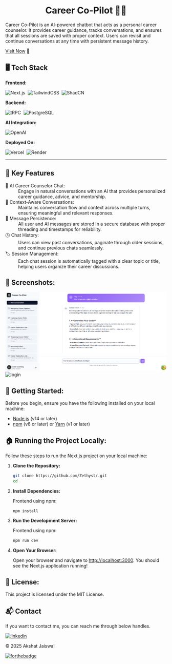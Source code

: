 <h1 align="center">Career Co-Pilot 🤖💼</h1>

<p>
Career Co-Pilot is an AI-powered chatbot that acts as a personal career counselor. 
It provides career guidance, tracks conversations, and ensures that all sessions 
are saved with proper context. Users can revisit and continue conversations at 
any time with persistent message history.
</p>

[Visit Now]() 🚀

## 🖥️ Tech Stack

**Frontend:**

![Next.js](https://img.shields.io/badge/Next.js-000000?style=for-the-badge&logo=nextdotjs&logoColor=white)&nbsp;
![TailwindCSS](https://img.shields.io/badge/Tailwind_CSS-38B2AC?style=for-the-badge&logo=tailwind-css&logoColor=white)&nbsp;
![ShadCN](https://img.shields.io/badge/ShadCN-000000?style=for-the-badge&logo=radixui&logoColor=white)&nbsp;

**Backend:**

![tRPC](https://img.shields.io/badge/tRPC-2596BE?style=for-the-badge&logo=trpc&logoColor=white)&nbsp;
![PostgreSQL](https://img.shields.io/badge/PostgreSQL-336791?style=for-the-badge&logo=postgresql&logoColor=white)&nbsp;

**AI Integration:**

![OpenAI](https://img.shields.io/badge/OpenAI-412991?style=for-the-badge&logo=openai&logoColor=white)&nbsp;

**Deployed On:**

![Vercel](https://img.shields.io/badge/Vercel-000000?style=for-the-badge&logo=vercel&logoColor=white)&nbsp;
![Render](https://img.shields.io/badge/Render-46E3B7?style=for-the-badge&logo=render&logoColor=white)&nbsp;

---

## 📌 Key Features

<dl>
<dt>💬 AI Career Counselor Chat:</dt>
<dd>Engage in natural conversations with an AI that provides personalized career guidance, advice, and mentorship.</dd>

<dt>🧠 Context-Aware Conversations:</dt>
<dd>Maintains conversation flow and context across multiple turns, ensuring meaningful and relevant responses.</dd>

<dt>📂 Message Persistence:</dt>
<dd>All user and AI messages are stored in a secure database with proper threading and timestamps for reliability.</dd>

<dt>🕒 Chat History:</dt>
<dd>Users can view past conversations, paginate through older sessions, and continue previous chats seamlessly.</dd>

<dt>🏷️ Session Management:</dt>
<dd>Each chat session is automatically tagged with a clear topic or title, helping users organize their career discussions.</dd>

</dl>

## 📌 Screenshots:

![home](/img/Home.png)
![login](/img/Report.png)

## 🚀 Getting Started:

Before you begin, ensure you have the following installed on your local machine:

- [Node.js](https://nodejs.org/) (v14 or later)
- [npm](https://www.npmjs.com/) (v6 or later) or [Yarn](https://yarnpkg.com/) (v1 or later)

## 🏠 Running the Project Locally:

Follow these steps to run the Next.js project on your local machine:

1.  **Clone the Repository:**

    ```sh
    git clone https://github.com/Zethyst/.git
    cd
    ```

2.  **Install Dependencies:**

    Frontend using npm:

    ```sh
    npm install
    ```

3.  **Run the Development Server:**

    Frontend using npm:

    ```sh
    npm run dev
    ```

4.  **Open Your Browser:**

    Open your browser and navigate to [http://localhost:3000](http://localhost:3000). You should see the Next.js application running!

## 📜 License:

This project is licensed under the MIT License.

<h2>📬 Contact</h2>

If you want to contact me, you can reach me through below handles.

[![linkedin](https://img.shields.io/badge/LinkedIn-0077B5?style=for-the-badge&logo=linkedin&logoColor=white)](https://www.linkedin.com/in/akshat-jaiswal-4664a2197)

© 2025 Akshat Jaiswal

[![forthebadge](https://forthebadge.com/images/badges/built-with-love.svg)](https://forthebadge.com)
